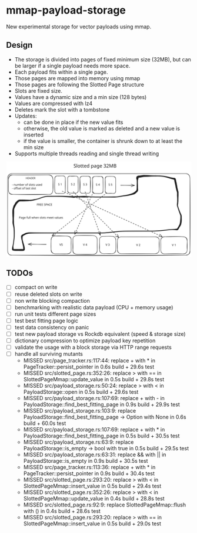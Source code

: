 # mmap-payload-storage

New experimental storage for vector payloads using mmap.

## Design

- The storage is divided into pages of fixed minimum size (32MB), but can be larger if a single payload needs more space.
- Each payload fits within a single page.
- Those pages are mapped into memory using mmap
- Those pages are following the Slotted Page structure
- Slots are fixed size.
- Values have a dynamic size and a min size (128 bytes)
- Values are compressed with lz4
- Deletes mark the slot with a tombstone
- Updates:
  - can be done in place if the new value fits
  - otherwise, the old value is marked as deleted and a new value is inserted
  - if the value is smaller, the container is shrunk down to at least the min size
- Supports multiple threads reading and single thread writing

![Slotted Page](./slotted%20pages.svg)

## TODOs

- [ ] compact on write
- [ ] reuse deleted slots on write
- [ ] non write blocking compaction
- [ ] benchmarking with realistic data payload (CPU + memory usage)
- [ ] run unit tests different page sizes
- [ ] test best fitting page logic
- [ ] test data consistency on panic
- [ ] test new payload storage vs Rockdb equivalent (speed & storage size)
- [ ] dictionary compression to optimize payload key repetition
- [ ] validate the usage with a block storage via HTTP range requests
- [ ] handle all surviving mutants
  - MISSED   src/page_tracker.rs:117:44: replace + with * in PageTracker::persist_pointer in 0.6s build + 29.6s test
  - MISSED   src/slotted_page.rs:352:26: replace > with == in SlottedPageMmap::update_value in 0.5s build + 29.8s test
  - MISSED   src/payload_storage.rs:50:24: replace > with < in PayloadStorage::open in 0.5s build + 29.6s test
  - MISSED   src/payload_storage.rs:107:69: replace + with - in PayloadStorage::find_best_fitting_page in 0.9s build + 29.9s test
  - MISSED   src/payload_storage.rs:103:9: replace PayloadStorage::find_best_fitting_page -> Option<u32> with None in 0.6s build + 60.0s test
  - MISSED   src/payload_storage.rs:107:69: replace + with * in PayloadStorage::find_best_fitting_page in 0.5s build + 30.5s test
  - MISSED   src/payload_storage.rs:63:9: replace PayloadStorage::is_empty -> bool with true in 0.5s build + 29.5s test
  - MISSED   src/payload_storage.rs:63:31: replace && with || in PayloadStorage::is_empty in 0.9s build + 30.5s test
  - MISSED   src/page_tracker.rs:113:36: replace + with * in PageTracker::persist_pointer in 0.9s build + 30.4s test
  - MISSED   src/slotted_page.rs:293:20: replace > with < in SlottedPageMmap::insert_value in 0.5s build + 29.4s test
  - MISSED   src/slotted_page.rs:352:26: replace > with < in SlottedPageMmap::update_value in 0.4s build + 28.8s test
  - MISSED   src/slotted_page.rs:92:9: replace SlottedPageMmap::flush with () in 0.4s build + 28.6s test
  - MISSED   src/slotted_page.rs:293:20: replace > with == in SlottedPageMmap::insert_value in 0.5s build + 29.0s test